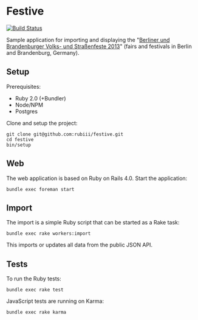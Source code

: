 # Festive

[![Build Status](https://secure.travis-ci.org/rubiii/festive.png)](http://travis-ci.org/rubiii/festive)

Sample application for importing and displaying the
"[Berliner und Brandenburger Volks- und Straßenfeste 2013](http://daten.berlin.de/datensaetze/berliner-und-brandenburger-volks-und-stra%C3%9Fenfeste-2013)" (fairs and festivals in Berlin and Brandenburg, Germany).


## Setup

Prerequisites:

* Ruby 2.0 (+Bundler)
* Node/NPM
* Postgres

Clone and setup the project:

``` shell
git clone git@github.com:rubiii/festive.git
cd festive
bin/setup
```


## Web

The web application is based on Ruby on Rails 4.0. Start the application:

``` shell
bundle exec foreman start
```


## Import

The import is a simple Ruby script that can be started as a Rake task:

``` shell
bundle exec rake workers:import
```

This imports or updates all data from the public JSON API.


## Tests

To run the Ruby tests:

``` shell
bundle exec rake test
```

JavaScript tests are running on Karma:

``` shell
bundle exec rake karma
```
